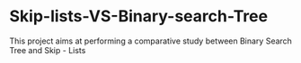 # Skip-lists-VS-Binary-search-Tree
This project aims at performing a comparative study between Binary Search Tree and Skip - Lists  
